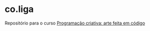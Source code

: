 # co.liga
Repositório para o curso [Programação criativa: arte feita em código](https://coliga.digital/cursos/programacao-criativa-arte-feita-em-codigo)
